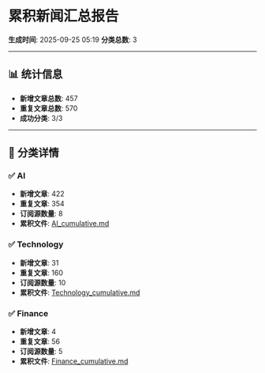 # 累积新闻汇总报告

**生成时间**: 2025-09-25 05:19
**分类总数**: 3

---

## 📊 统计信息

- **新增文章总数**: 457
- **重复文章总数**: 570
- **成功分类**: 3/3

---

## 📂 分类详情

### ✅ AI
- **新增文章**: 422
- **重复文章**: 354
- **订阅源数量**: 8
- **累积文件**: [AI_cumulative.md](./AI_cumulative.md)

### ✅ Technology
- **新增文章**: 31
- **重复文章**: 160
- **订阅源数量**: 10
- **累积文件**: [Technology_cumulative.md](./Technology_cumulative.md)

### ✅ Finance
- **新增文章**: 4
- **重复文章**: 56
- **订阅源数量**: 5
- **累积文件**: [Finance_cumulative.md](./Finance_cumulative.md)
